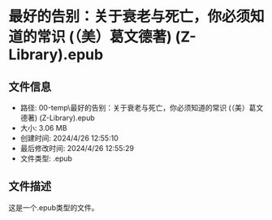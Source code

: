 ﻿# 最好的告别：关于衰老与死亡，你必须知道的常识 (（美）葛文德著) (Z-Library).epub

## 文件信息
- 路径: 00-temp\最好的告别：关于衰老与死亡，你必须知道的常识 (（美）葛文德著) (Z-Library).epub
- 大小: 3.06 MB
- 创建时间: 2024/4/26 12:55:10
- 最后修改时间: 2024/4/26 12:55:29
- 文件类型: .epub

## 文件描述
这是一个.epub类型的文件。

